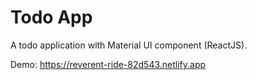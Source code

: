# Todo App

A todo application with Material UI component (ReactJS).

Demo: https://reverent-ride-82d543.netlify.app
